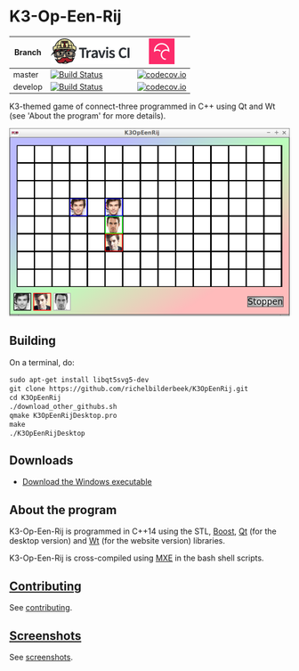 # K3-Op-Een-Rij

Branch|[![Travis CI logo](TravisCI.png)](https://travis-ci.org)|[![Codecov logo](Codecov.png)](https://www.codecov.io)
---|---|---
master|[![Build Status](https://travis-ci.org/richelbilderbeek/K3OpEenRij.svg?branch=master)](https://travis-ci.org/richelbilderbeek/K3OpEenRij)|[![codecov.io](https://codecov.io/github/richelbilderbeek/K3OpEenRij/coverage.svg?branch=master)](https://codecov.io/github/richelbilderbeek/K3OpEenRij/branch/master)
develop|[![Build Status](https://travis-ci.org/richelbilderbeek/K3OpEenRij.svg?branch=develop)](https://travis-ci.org/richelbilderbeek/K3OpEenRij)|[![codecov.io](https://codecov.io/github/richelbilderbeek/K3OpEenRij/coverage.svg?branch=develop)](https://codecov.io/github/richelbilderbeek/K3OpEenRij/branch/develop)

K3-themed game of connect-three programmed in C++ using Qt and Wt (see 'About the program' for more details).

![K3-Op-Een-Rij game version 8.0](Screenshots/K3OpEenRij_8_0.png)

## Building

On a terminal, do:

```
sudo apt-get install libqt5svg5-dev
git clone https://github.com/richelbilderbeek/K3OpEenRij.git
cd K3OpEenRij
./download_other_githubs.sh
qmake K3OpEenRijDesktop.pro
make
./K3OpEenRijDesktop
```

## Downloads

 * [Download the Windows executable](http://richelbilderbeek.nl/GameK3OpEenRij.zip)

## About the program

K3-Op-Een-Rij is programmed in C++14 using the STL, [Boost](http://www.boost.org), [Qt](http://www.qt.io) (for the desktop version) and [Wt](http://www.webtoolkit.eu/wt) (for the website version) libraries.

K3-Op-Een-Rij is cross-compiled using [MXE](http://mxe.cc) in the bash shell scripts.

## [Contributing](CONTRIBUTING.md)

See [contributing](CONTRIBUTING.md).

## [Screenshots](Screenshots.md)

See [screenshots](Screenshots.md).
